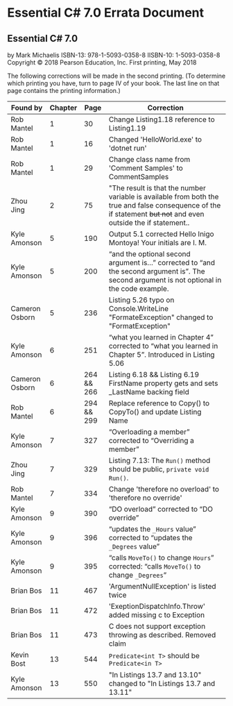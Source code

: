 # Essential C# 7.0 Errata Document

## Essential C# 7.0
by Mark Michaelis
ISBN-13: 978-1-5093-0358-8
IISBN-10: 1-5093-0358-8
Copyright © 2018 Pearson Education, Inc.
First printing, May 2018

The following corrections will be made in the second printing. (To determine which printing you have, turn to page IV of your book. The last line on that page contains the printing information.)

| Found by       | Chapter | Page       | Correction                                                                                                                                                        |
| -------------- | ------- | ---------- | ----------------------------------------------------------------------------------------------------------------------------------------------------------------- |
| Rob Mantel     | 1       | 30         | Change Listing1.18 reference to Listing1.19                                                                                                                       |
| Rob Mantel     | 1       | 16         | Changed 'HelloWorld.exe' to 'dotnet run'                                                                                                                          |
| Rob Mantel     | 1       | 29         | Change class name from 'Comment Samples' to CommentSamples                                                                                                        |
| Zhou Jing      | 2       | 75         | "The result is that the number variable is available from both the true and false consequence of the if statement ~~but not~~ and even outside the if statement.. |
| Kyle Amonson   | 5       | 190        | Output 5.1 corrected Hello Inigo Montoya! Your initials are I. M.                                                                                                 |
| Kyle Amonson   | 5       | 200        | “and the optional second argument is…” corrected to “and the second argument is”.  The second argument is not optional in the code example.                       |
| Cameron Osborn | 5       | 236        | Listing 5.26 typo on Console.WriteLine "FormateException" changed to "FormatException"                                                                            |
| Kyle Amonson   | 6       | 251        | “what you learned in Chapter 4” corrected to “what you learned in Chapter 5”.  Introduced in Listing 5.06                                                         |
| Cameron Osborn | 6       | 264 && 266 | Listing 6.18 && Listing 6.19 FirstName property gets and sets _LastName backing field                                                                             |
| Rob Mantel     | 6       | 294 && 299 | Replace reference to Copy() to CopyTo() and update Listing Name                                                                                                   |
| Kyle Amonson   | 7       | 327        | “Overloading a member” corrected to “Overriding a member”                                                                                                         |
| Zhou Jing      | 7       | 329        | Listing 7.13: The `Run()` method should be public, `private void Run()`.                                                                                          |
| Rob Mantel     | 7       | 334        | Change 'therefore no overload' to 'therefore no override'                                                                                                         |
| Kyle Amonson   | 9       | 390        | “DO overload” corrected to “DO override”                                                                                                                          |
| Kyle Amonson   | 9       | 396        | “updates the `_Hours` value” corrected to “updates the `_Degrees` value”                                                                                          |
| Kyle Amonson   | 9       | 395        | “calls `MoveTo()` to change `Hours`” corrected: “calls `MoveTo()` to change `_Degrees`”                                                                           |
| Brian Bos      | 11      | 467        | 'ArgumentNullException' is listed twice                                                                                                                           |
| Brian Bos      | 11      | 472        | 'ExeptionDispatchInfo.Throw' added missing c to Exception                                                                                                         |
| Brian Bos      | 11      | 473        | C does not support exception throwing as described. Removed claim                                                                                                 |
| Kevin Bost     | 13      | 544        | `Predicate<int T>` should be `Predicate<in T>`                                                                                                                    |
| Kyle Amonson   | 13      | 550        | "In Listings 13.7 and 13.10" changed to "In Listings 13.7 and 13.11"                                                                                              |
